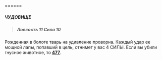 ======

##### ЧУДОВИЩЕ

> ##### Ловкость 11 Сила 10

Рожденная в болоте тварь на удивление проворна. Каждый удар ее мощной лапы, попавший в цель, отнимет у вас 4 СИЛЫ. Если вы убили гнусное животное, то [**477**](#n_477).

